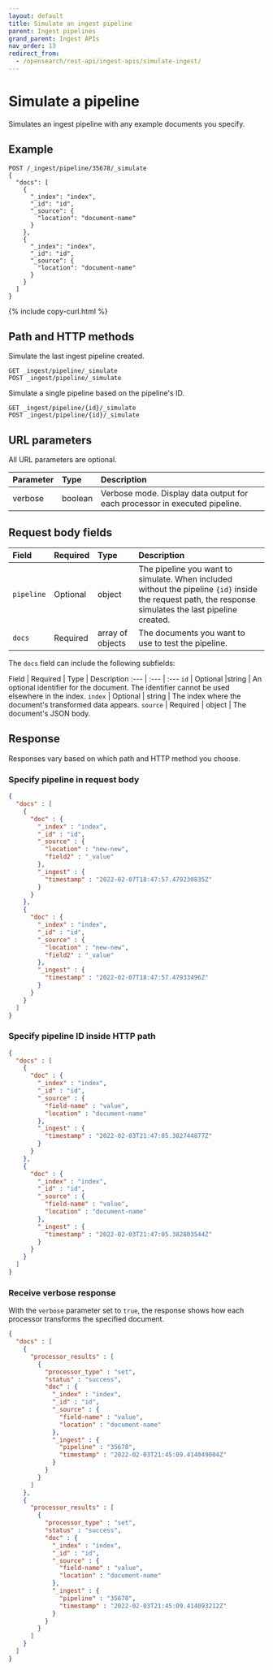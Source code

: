 ```yaml
---
layout: default
title: Simulate an ingest pipeline
parent: Ingest pipelines
grand_parent: Ingest APIs
nav_order: 13
redirect_from:
  - /opensearch/rest-api/ingest-apis/simulate-ingest/
---
```


# Simulate a pipeline

Simulates an ingest pipeline with any example documents you specify.

## Example

```
POST /_ingest/pipeline/35678/_simulate
{
  "docs": [
    {
      "_index": "index",
      "_id": "id",
      "_source": {
        "location": "document-name"
      }
    },
    {
      "_index": "index",
      "_id": "id",
      "_source": {
        "location": "document-name"
      }
    }
  ]
}
```
{% include copy-curl.html %}

## Path and HTTP methods

Simulate the last ingest pipeline created.

```
GET _ingest/pipeline/_simulate
POST _ingest/pipeline/_simulate
```

Simulate a single pipeline based on the pipeline's ID.

```
GET _ingest/pipeline/{id}/_simulate
POST _ingest/pipeline/{id}/_simulate
```

## URL parameters

All URL parameters are optional.

Parameter | Type | Description
:--- | :--- | :---
verbose | boolean | Verbose mode. Display data output for each processor in executed pipeline.

## Request body fields

Field | Required | Type | Description
:--- | :--- | :--- | :---
`pipeline` | Optional | object | The pipeline you want to simulate. When included without the pipeline `{id}` inside the request path, the response simulates the last pipeline created.
`docs` | Required | array of objects | The documents you want to use to test the pipeline.

The `docs` field can include the following subfields:

Field | Required | Type | Description
:--- | :--- | :---
`id` | Optional |string | An optional identifier for the document. The identifier cannot be used elsewhere in the index.
`index` | Optional | string | The index where the document's transformed data appears.
`source` | Required | object | The document's JSON body.

## Response

Responses vary based on which path and HTTP method you choose. 

### Specify pipeline in request body

```json
{
  "docs" : [
    {
      "doc" : {
        "_index" : "index",
        "_id" : "id",
        "_source" : {
          "location" : "new-new",
          "field2" : "_value"
        },
        "_ingest" : {
          "timestamp" : "2022-02-07T18:47:57.479230835Z"
        }
      }
    },
    {
      "doc" : {
        "_index" : "index",
        "_id" : "id",
        "_source" : {
          "location" : "new-new",
          "field2" : "_value"
        },
        "_ingest" : {
          "timestamp" : "2022-02-07T18:47:57.47933496Z"
        }
      }
    }
  ]
}
```

### Specify pipeline ID inside HTTP path

```json
{
  "docs" : [
    {
      "doc" : {
        "_index" : "index",
        "_id" : "id",
        "_source" : {
          "field-name" : "value",
          "location" : "document-name"
        },
        "_ingest" : {
          "timestamp" : "2022-02-03T21:47:05.382744877Z"
        }
      }
    },
    {
      "doc" : {
        "_index" : "index",
        "_id" : "id",
        "_source" : {
          "field-name" : "value",
          "location" : "document-name"
        },
        "_ingest" : {
          "timestamp" : "2022-02-03T21:47:05.382803544Z"
        }
      }
    }
  ]
}
```

### Receive verbose response 

With the `verbose` parameter set to `true`, the response shows how each processor transforms the specified document. 

```json
{
  "docs" : [
    {
      "processor_results" : [
        {
          "processor_type" : "set",
          "status" : "success",
          "doc" : {
            "_index" : "index",
            "_id" : "id",
            "_source" : {
              "field-name" : "value",
              "location" : "document-name"
            },
            "_ingest" : {
              "pipeline" : "35678",
              "timestamp" : "2022-02-03T21:45:09.414049004Z"
            }
          }
        }
      ]
    },
    {
      "processor_results" : [
        {
          "processor_type" : "set",
          "status" : "success",
          "doc" : {
            "_index" : "index",
            "_id" : "id",
            "_source" : {
              "field-name" : "value",
              "location" : "document-name"
            },
            "_ingest" : {
              "pipeline" : "35678",
              "timestamp" : "2022-02-03T21:45:09.414093212Z"
            }
          }
        }
      ]
    }
  ]
}
```
